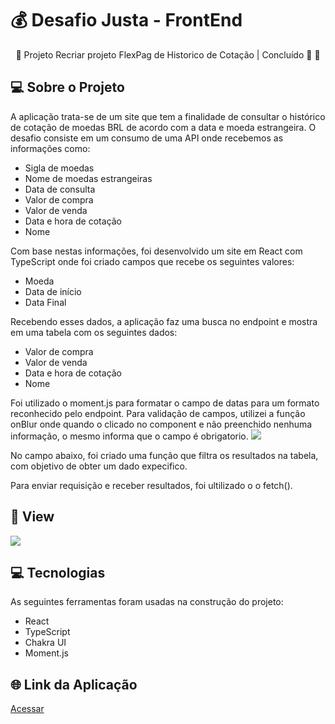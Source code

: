 # 💰 Desafio Justa - FrontEnd

<p align="center">
  🚧 Projeto Recriar projeto FlexPag de Historico de Cotação | Concluído 🚀 🚧
</p>

## 💻 Sobre o Projeto
<p>
  A aplicação trata-se de um site que tem a finalidade de consultar o histórico de cotação de moedas BRL de acordo com a data e moeda estrangeira.
  O desafio consiste em um consumo de uma API onde recebemos as informações como:
</p>

  - Sigla de moedas
  - Nome de moedas estrangeiras
  - Data de consulta
  - Valor de compra
  - Valor de venda
  - Data e hora de cotação
  - Nome

  Com base nestas informações, foi desenvolvido um site em React com TypeScript onde foi criado campos que recebe os seguintes valores:
  - Moeda
  - Data de início
  - Data Final
  
  Recebendo esses dados, a aplicação faz uma busca no endpoint e mostra em uma tabela com os seguintes dados:
  - Valor de compra
  - Valor de venda
  - Data e hora de cotação
  - Nome
  
  Foi utilizado o moment.js para formatar o campo de datas para um formato reconhecido pelo endpoint. Para validação de campos, utilizei a função onBlur onde quando o clicado no component e não preenchido nenhuma informação, o mesmo informa que o campo é obrigatorio.
  <a href="https://files.fm/u/nrcbuy8ye#/view/chrome-capture-2023-1-10.gif"><img src="https://files.fm/thumb_show.php?i=dkmgs8q8k"></a>
  
  No campo abaixo, foi criado uma função que filtra os resultados na tabela, com objetivo de obter um dado expecifico.
  
  
  Para enviar requisição e receber resultados, foi ultilizado o o fetch().
  
  ## 🎨 View
<a href="https://files.fm/u/kpn8392my#/view/ww.gif"><img src="https://files.fm/thumb_show.php?i=2c58bnvyv"></a>

## 💻 Tecnologias
As seguintes ferramentas foram usadas na construção do projeto:

- React
- TypeScript
- Chakra UI
- Moment.js


## 🌐 Link da Aplicação 
<a href="https://desafiojusta.netlify.app/" class="navbar-brand" target="_blank">
      <p>Acessar</p>
</a>

